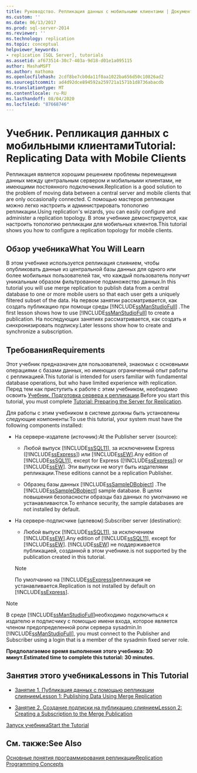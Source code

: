 ```yaml
---
title: Руководство. Репликация данных с мобильными клиентами | Документация Майкрософт
ms.custom: ''
ms.date: 06/13/2017
ms.prod: sql-server-2014
ms.reviewer: ''
ms.technology: replication
ms.topic: conceptual
helpviewer_keywords:
- replication [SQL Server], tutorials
ms.assetid: af673514-30c7-403a-9d18-d01e1a095115
author: MashaMSFT
ms.author: mathoma
ms.openlocfilehash: 2cdf8be7cb0da11f0aa1022ba656d50c10826ad2
ms.sourcegitcommit: ad4d92dce894592a259721a1571b1d8736abacdb
ms.translationtype: MT
ms.contentlocale: ru-RU
ms.lasthandoff: 08/04/2020
ms.locfileid: "87668746"
---
```

# <a name="tutorial-replicating-data-with-mobile-clients"></a><span data-ttu-id="1782e-102">Учебник. Репликация данных с мобильными клиентами</span><span class="sxs-lookup"><span data-stu-id="1782e-102">Tutorial: Replicating Data with Mobile Clients</span></span>
  <span data-ttu-id="1782e-103">Репликация является хорошим решением проблемы перемещения данных между центральным сервером и мобильными клиентами, не имеющими постоянного подключения.</span><span class="sxs-lookup"><span data-stu-id="1782e-103">Replication is a good solution to the problem of moving data between a central server and mobile clients that are only occasionally connected.</span></span> <span data-ttu-id="1782e-104">С помощью мастеров репликации можно легко настроить и администрировать топологию репликации.</span><span class="sxs-lookup"><span data-stu-id="1782e-104">Using replication's wizards, you can easily configure and administer a replication topology.</span></span> <span data-ttu-id="1782e-105">В этом учебнике демонстрируется, как настроить топологию репликации для мобильных клиентов.</span><span class="sxs-lookup"><span data-stu-id="1782e-105">This tutorial shows you how to configure a replication topology for mobile clients.</span></span>  
  
## <a name="what-you-will-learn"></a><span data-ttu-id="1782e-106">Обзор учебника</span><span class="sxs-lookup"><span data-stu-id="1782e-106">What You Will Learn</span></span>  
 <span data-ttu-id="1782e-107">В этом учебнике используется репликация слиянием, чтобы опубликовать данные из центральной базы данных для одного или более мобильных пользователей так, что каждый пользователь получит уникальным образом фильтрованное подмножество данных.</span><span class="sxs-lookup"><span data-stu-id="1782e-107">In this tutorial you will use merge replication to publish data from a central database to one or more mobile users so that each user gets a uniquely filtered subset of the data.</span></span> <span data-ttu-id="1782e-108">На первом занятии рассматривается, как создать публикацию при помощи среды [!INCLUDE[ssManStudioFull](../../includes/ssmanstudiofull-md.md)] .</span><span class="sxs-lookup"><span data-stu-id="1782e-108">The first lesson shows how to use [!INCLUDE[ssManStudioFull](../../includes/ssmanstudiofull-md.md)] to create a publication.</span></span> <span data-ttu-id="1782e-109">На последующих занятиях рассматривается, как создать и синхронизировать подписку.</span><span class="sxs-lookup"><span data-stu-id="1782e-109">Later lessons show how to create and synchronize a subscription.</span></span>  
  
## <a name="requirements"></a><span data-ttu-id="1782e-110">Требования</span><span class="sxs-lookup"><span data-stu-id="1782e-110">Requirements</span></span>  
 <span data-ttu-id="1782e-111">Этот учебник предназначен для пользователей, знакомых с основными операциями с базами данных, но имеющих ограниченный опыт работы с репликацией.</span><span class="sxs-lookup"><span data-stu-id="1782e-111">This tutorial is intended for users familiar with fundamental database operations, but who have limited experience with replication.</span></span> <span data-ttu-id="1782e-112">Перед тем как приступить к работе с этим учебником, необходимо освоить [Учебник. Подготовка сервера к репликации](tutorial-preparing-the-server-for-replication.md).</span><span class="sxs-lookup"><span data-stu-id="1782e-112">Before you start this tutorial, you must complete [Tutorial: Preparing the Server for Replication](tutorial-preparing-the-server-for-replication.md).</span></span>  
  
 <span data-ttu-id="1782e-113">Для работы с этим учебником в системе должны быть установлены следующие компоненты:</span><span class="sxs-lookup"><span data-stu-id="1782e-113">To use this tutorial, your system must have the following components installed:</span></span>  
  
-   <span data-ttu-id="1782e-114">На сервере-издателе (источник):</span><span class="sxs-lookup"><span data-stu-id="1782e-114">At the Publisher server (source):</span></span>  
  
    -   <span data-ttu-id="1782e-115">Любой выпуск [!INCLUDE[ssSQL11](../../includes/sssql11-md.md)], за исключением Express ([!INCLUDE[ssExpress](../../includes/ssexpress-md.md)]) или [!INCLUDE[ssEW](../../includes/ssew-md.md)].</span><span class="sxs-lookup"><span data-stu-id="1782e-115">Any edition of [!INCLUDE[ssSQL11](../../includes/sssql11-md.md)], except for Express ([!INCLUDE[ssExpress](../../includes/ssexpress-md.md)]) or [!INCLUDE[ssEW](../../includes/ssew-md.md)].</span></span> <span data-ttu-id="1782e-116">Эти выпуски не могут быть издателями репликации.</span><span class="sxs-lookup"><span data-stu-id="1782e-116">These editions cannot be a replication Publisher.</span></span>  
  
    -   <span data-ttu-id="1782e-117">Образец базы данных [!INCLUDE[ssSampleDBobject](../../includes/sssampledbobject-md.md)] .</span><span class="sxs-lookup"><span data-stu-id="1782e-117">The [!INCLUDE[ssSampleDBobject](../../includes/sssampledbobject-md.md)] sample database.</span></span> <span data-ttu-id="1782e-118">В целях повышения безопасности образцы баз данных по умолчанию не устанавливаются.</span><span class="sxs-lookup"><span data-stu-id="1782e-118">To enhance security, the sample databases are not installed by default.</span></span>  
  
-   <span data-ttu-id="1782e-119">На сервере-подписчике (целевом):</span><span class="sxs-lookup"><span data-stu-id="1782e-119">Subscriber server (destination):</span></span>  
  
    -   <span data-ttu-id="1782e-120">Любой выпуск [!INCLUDE[ssSQL11](../../includes/sssql11-md.md)], за исключением [!INCLUDE[ssEW](../../includes/ssew-md.md)].</span><span class="sxs-lookup"><span data-stu-id="1782e-120">Any edition of [!INCLUDE[ssSQL11](../../includes/sssql11-md.md)], except for [!INCLUDE[ssEW](../../includes/ssew-md.md)].</span></span> [!INCLUDE[ssEW](../../includes/ssew-md.md)] <span data-ttu-id="1782e-121">не поддерживается публикацией, созданной в этом учебнике.</span><span class="sxs-lookup"><span data-stu-id="1782e-121">is not supported by the publication created in this tutorial.</span></span>  
  
    > [!NOTE]  
    >  <span data-ttu-id="1782e-122">По умолчанию на [!INCLUDE[ssExpress](../../includes/ssexpress-md.md)]репликация не устанавливается.</span><span class="sxs-lookup"><span data-stu-id="1782e-122">Replication is not installed by default on [!INCLUDE[ssExpress](../../includes/ssexpress-md.md)].</span></span>  
  
> [!NOTE]  
>  <span data-ttu-id="1782e-123">В среде [!INCLUDE[ssManStudioFull](../../includes/ssmanstudiofull-md.md)]необходимо подключиться к издателю и подписчику с помощью имени входа, которое является членом предопределенной роли сервера sysadmin.</span><span class="sxs-lookup"><span data-stu-id="1782e-123">In [!INCLUDE[ssManStudioFull](../../includes/ssmanstudiofull-md.md)], you must connect to the Publisher and Subscriber using a login that is a member of the sysadmin fixed server role.</span></span>  
  
 <span data-ttu-id="1782e-124">**Предполагаемое время выполнения этого учебника: 30 минут.**</span><span class="sxs-lookup"><span data-stu-id="1782e-124">**Estimated time to complete this tutorial: 30 minutes.**</span></span>  
  
## <a name="lessons-in-this-tutorial"></a><span data-ttu-id="1782e-125">Занятия этого учебника</span><span class="sxs-lookup"><span data-stu-id="1782e-125">Lessons in This Tutorial</span></span>  
  
-   [<span data-ttu-id="1782e-126">Занятие 1. Публикация данных с помощью репликации слиянием</span><span class="sxs-lookup"><span data-stu-id="1782e-126">Lesson 1: Publishing Data Using Merge Replication</span></span>](lesson-1-publishing-data-using-merge-replication.md)  
  
-   [<span data-ttu-id="1782e-127">Занятие 2. Создание подписки на публикацию слиянием</span><span class="sxs-lookup"><span data-stu-id="1782e-127">Lesson 2: Creating a Subscription to the Merge Publication</span></span>](lesson-2-creating-a-subscription-to-the-merge-publication.md)  
  
 [<span data-ttu-id="1782e-128">Запуск учебника</span><span class="sxs-lookup"><span data-stu-id="1782e-128">Start the Tutorial</span></span>](merge/merge-replication.md)  
  
## <a name="see-also"></a><span data-ttu-id="1782e-129">См. также:</span><span class="sxs-lookup"><span data-stu-id="1782e-129">See Also</span></span>  
 [<span data-ttu-id="1782e-130">Основные понятия программирования репликации</span><span class="sxs-lookup"><span data-stu-id="1782e-130">Replication Programming Concepts</span></span>](concepts/replication-programming-concepts.md)  
  
  
